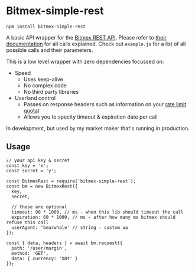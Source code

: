# Bitmex-simple-rest

    npm install bitmex-simple-rest

A basic API wrapper for the [Bitmex REST API](https://www.bitmex.com/api/explorer/). Please refer to [their documentation](https://www.bitmex.com/api/explorer/) for all calls explained. Check out `example.js` for a list of all possible calls and their parameters.

This is a low level wrapper with zero dependencies focussed on:

- Speed
  - Uses keep-alive
  - No complex code
  - No third party libraries
- Userland control
  - Passes on response headers such as information on your [rate limit quota](https://www.bitmex.com/app/restAPI#Request-Rate-Limits))
  - Allows you to specity timeout & expiration date per call

In development, but used by my market maker that's running in production.

## Usage

    // your api key & secret
    const key = 'x';
    const secret = 'y';

    const BitmexRest = require('bitmex-simple-rest');
    const bm = new BitmexRest({
      key,
      secret,

      // these are optional
      timeout: 90 * 1000, // ms - when this lib should timeout the call
      expiration: 60 * 1000, // ms - after how many ms bitmex should refuse this call
      userAgent: 'bearwhale' // string - custom ua
    });

    const { data, headers } = await bm.request({
      path: '/user/margin',
      method: 'GET',
      data: { currency: 'XBt' }
    });